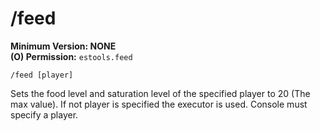 # /feed

**Minimum Version: NONE**  
**(O) Permission:** `estools.feed`
```
/feed [player]
```

Sets the food level and saturation level of the specified player to 20 (The max value). 
If not player is specified the executor is used. Console must specify a player.